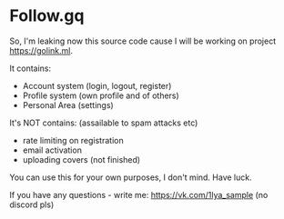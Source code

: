 # Follow.gq
So, I'm leaking now this source code cause I will be working on project https://golink.ml.

It contains:
- Account system (login, logout, register)
- Profile system (own profile and of others)
- Personal Area (settings)

It's NOT contains: (assailable to spam attacks etc)
- rate limiting on registration
- email activation
- uploading covers (not finished)

You can use this for your own purposes, I don't mind. Have luck.

If you have any questions - write me:
https://vk.com/1lya_sample (no discord pls)
